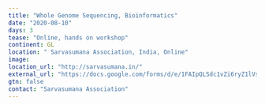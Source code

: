 ```yaml
---
title: "Whole Genome Sequencing, Bioinformatics​"
date: "2020-08-10"
days: 3
tease: "Online, hands on workshop"
continent: GL
location: " Sarvasumana Association, India, Online"
image: 
location_url: "http://sarvasumana.in/"
external_url: "https://docs.google.com/forms/d/e/1FAIpQLSdc1vZi6ryZ1lVsuv3IB8nxeBvd1MgEJoXhSgu2MJU9lwGs1A/viewform"
gtn: false
contact: "Sarvasumana Association"
---
```

